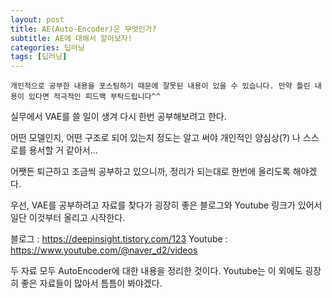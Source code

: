 ```yaml
---
layout: post
title: AE(Auto-Encoder)은 무엇인가?
subtitle: AE에 대해서 알아보자!
categories: 딥러닝
tags: [딥러닝]
---
```


`개인적으로 공부한 내용을 포스팅하기 때문에 잘못된 내용이 있을 수 있습니다. 만약 틀린 내용이 있다면 적극적인 피드백 부탁드립니다^^`


실무에서 VAE를 쓸 일이 생겨 다시 한번 공부해보려고 한다.

어떤 모델인지, 어떤 구조로 되어 있는지 정도는 알고 써야 개인적인 양심상(?) 나 스스로를 용서할 거 같아서...

어쨋든 퇴근하고 조금씩 공부하고 있으니까, 정리가 되는대로 한번에 올리도록 해야겠다.

우선, VAE를 공부하려고 자료를 찾다가 굉장히 좋은 블로그와 Youtube 링크가 있어서 일단 이것부터 올리고 시작한다.

블로그 : https://deepinsight.tistory.com/123
Youtube : https://www.youtube.com/@naver_d2/videos

두 자료 모두 AutoEncoder에 대한 내용을 정리한 것이다. Youtube는 이 외에도 굉장히 좋은 자료들이 많아서 틈틈이 봐야겠다.

